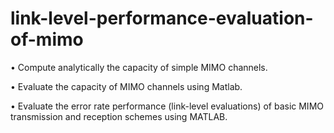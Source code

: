 # link-level-performance-evaluation-of-mimo

• Compute analytically the capacity of simple MIMO channels. 

• Evaluate the capacity of MIMO channels using Matlab. 

• Evaluate the error rate performance (link-level evaluations) of basic MIMO transmission and reception schemes using MATLAB.

